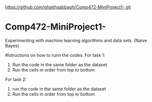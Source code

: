https://github.com/ghaithsabbagh/Comp472-MiniProject1-.git
# Comp472-MiniProject1-
Experimenting with machine learning algorithms and data sets. (Naive Bayes)

#Istructions on how to runn the codes:
For task 1:
1. Run the code in the same folder as the dataset
2. Run the cells in order from top to bottom

For task 2:
1. run the code in the same folder as the dataset
2. Run the cells in order from top to bottom
